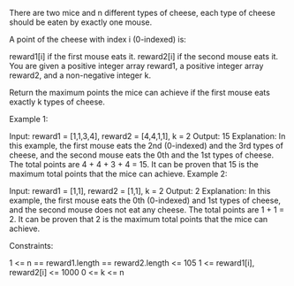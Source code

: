 There are two mice and n different types of cheese, each type of cheese should be eaten by exactly one mouse.

A point of the cheese with index i (0-indexed) is:

reward1[i] if the first mouse eats it.
reward2[i] if the second mouse eats it.
You are given a positive integer array reward1, a positive integer array reward2, and a non-negative integer k.

Return the maximum points the mice can achieve if the first mouse eats exactly k types of cheese.

 

Example 1:

Input: reward1 = [1,1,3,4], reward2 = [4,4,1,1], k = 2
Output: 15
Explanation: In this example, the first mouse eats the 2nd (0-indexed) and the 3rd types of cheese, and the second mouse eats the 0th and the 1st types of cheese.
The total points are 4 + 4 + 3 + 4 = 15.
It can be proven that 15 is the maximum total points that the mice can achieve.
Example 2:

Input: reward1 = [1,1], reward2 = [1,1], k = 2
Output: 2
Explanation: In this example, the first mouse eats the 0th (0-indexed) and 1st types of cheese, and the second mouse does not eat any cheese.
The total points are 1 + 1 = 2.
It can be proven that 2 is the maximum total points that the mice can achieve.
 

Constraints:

1 <= n == reward1.length == reward2.length <= 105
1 <= reward1[i], reward2[i] <= 1000
0 <= k <= n
